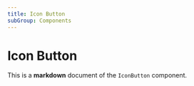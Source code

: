 ```yaml
---
title: Icon Button
subGroup: Components
---
```


# Icon Button

This is a **markdown** document of the `IconButton` component.

<Demo src="./demos/demo1.tsx" />

<TsInfo src="./index.tsx" name="IconButtonProps" />

